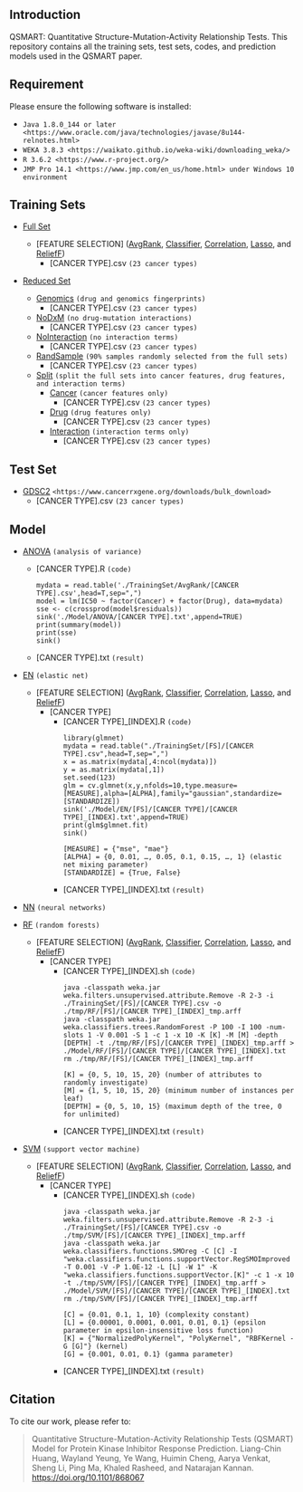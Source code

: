 ## Introduction

QSMART: Quantitative Structure-Mutation-Activity Relationship Tests. This repository contains all the training sets, test sets, codes, and prediction models used in the QSMART paper.

## Requirement

Please ensure the following software is installed:

- `Java 1.8.0_144 or later <https://www.oracle.com/java/technologies/javase/8u144-relnotes.html>`
- `WEKA 3.8.3 <https://waikato.github.io/weka-wiki/downloading_weka/>`
- `R 3.6.2 <https://www.r-project.org/>`
- `JMP Pro 14.1 <https://www.jmp.com/en_us/home.html> under Windows 10 environment`

## Training Sets

* [Full Set](https://github.com/leon1003/QSMART/tree/master/TrainingSet/FullSet)
	* [FEATURE SELECTION] ([AvgRank](https://github.com/leon1003/QSMART/tree/master/TrainingSet/FullSet/AvgRank), [Classifier](https://github.com/leon1003/QSMART/tree/master/TrainingSet/FullSet/Classifier), [Correlation](https://github.com/leon1003/QSMART/tree/master/TrainingSet/FullSet/Correlation), [Lasso](https://github.com/leon1003/QSMART/tree/master/TrainingSet/FullSet/Lasso), and [ReliefF](https://github.com/leon1003/QSMART/tree/master/TrainingSet/FullSet/ReliefF))
		* [CANCER TYPE].csv `(23 cancer types)`

* [Reduced Set](https://github.com/leon1003/QSMART/tree/master/TrainingSet/ReducedSet)
	* [Genomics](https://github.com/leon1003/QSMART/tree/master/TrainingSet/ReducedSet/Genomics) `(drug and genomics fingerprints)`
		* [CANCER TYPE].csv `(23 cancer types)`
	* [NoDxM](https://github.com/leon1003/QSMART/tree/master/TrainingSet/ReducedSet/NoDxM) `(no drug-mutation interactions)`
		* [CANCER TYPE].csv `(23 cancer types)`
	* [NoInteraction](https://github.com/leon1003/QSMART/tree/master/TrainingSet/ReducedSet/NoInteraction) `(no interaction terms)`
		* [CANCER TYPE].csv `(23 cancer types)`
	* [RandSample](https://github.com/leon1003/QSMART/tree/master/TrainingSet/ReducedSet/RandSample) `(90% samples randomly selected from the full sets)`
		* [CANCER TYPE].csv `(23 cancer types)`
	* [Split](https://github.com/leon1003/QSMART/tree/master/TrainingSet/ReducedSet/Split) `(split the full sets into cancer features, drug features, and interaction terms)`
		* [Cancer](https://github.com/leon1003/QSMART/tree/master/TrainingSet/ReducedSet/Split/Cancer) `(cancer features only)`
			* [CANCER TYPE].csv `(23 cancer types)`
		* [Drug](https://github.com/leon1003/QSMART/tree/master/TrainingSet/ReducedSet/Split/Drug) `(drug features only)`
			* [CANCER TYPE].csv `(23 cancer types)`
		* [Interaction](https://github.com/leon1003/QSMART/tree/master/TrainingSet/ReducedSet/Split/Interaction) `(interaction terms only)`
			* [CANCER TYPE].csv `(23 cancer types)`

## Test Set

* [GDSC2](https://github.com/leon1003/QSMART/tree/master/TestSet/GDSC2) `<https://www.cancerrxgene.org/downloads/bulk_download>`
	* [CANCER TYPE].csv `(23 cancer types)`

## Model

* [ANOVA](https://github.com/leon1003/QSMART/tree/master/Model/ANOVA) `(analysis of variance)`
	* [CANCER TYPE].R `(code)`
		```
		mydata = read.table('./TrainingSet/AvgRank/[CANCER TYPE].csv',head=T,sep=",")
		model = lm(IC50 ~ factor(Cancer) + factor(Drug), data=mydata)
		sse <- c(crossprod(model$residuals))
		sink('./Model/ANOVA/[CANCER TYPE].txt',append=TRUE)
		print(summary(model))
		print(sse)
		sink()
		```
	* [CANCER TYPE].txt `(result)`
* [EN](https://github.com/leon1003/QSMART/tree/master/Model/EN) `(elastic net)`
	* [FEATURE SELECTION] ([AvgRank](https://github.com/leon1003/QSMART/tree/master/Model/EN/AvgRank), [Classifier](https://github.com/leon1003/QSMART/tree/master/Model/EN/Classifier), [Correlation](https://github.com/leon1003/QSMART/tree/master/Model/EN/Correlation), [Lasso](https://github.com/leon1003/QSMART/tree/master/Model/EN/Lasso), and [ReliefF](https://github.com/leon1003/QSMART/tree/master/Model/EN/ReliefF))
		* [CANCER TYPE]
			* [CANCER TYPE]_[INDEX].R `(code)`
				```
				library(glmnet)
				mydata = read.table("./TrainingSet/[FS]/[CANCER TYPE].csv",head=T,sep=",")
				x = as.matrix(mydata[,4:ncol(mydata)])
				y = as.matrix(mydata[,1])
				set.seed(123)
				glm = cv.glmnet(x,y,nfolds=10,type.measure=[MEASURE],alpha=[ALPHA],family="gaussian",standardize=[STANDARDIZE])
				sink('./Model/EN/[FS]/[CANCER TYPE]/[CANCER TYPE]_[INDEX].txt',append=TRUE)
				print(glm$glmnet.fit)
				sink()
				```
				```
				[MEASURE] = {"mse", "mae"}
				[ALPHA] = {0, 0.01, …, 0.05, 0.1, 0.15, …, 1} (elastic net mixing parameter)
				[STANDARDIZE] = {True, False}
				```
			* [CANCER TYPE]_[INDEX].txt `(result)`
* [NN](https://github.com/leon1003/QSMART/tree/master/Model/NN) `(neural networks)`

* [RF](https://github.com/leon1003/QSMART/tree/master/Model/RF) `(random forests)`
	* [FEATURE SELECTION] ([AvgRank](https://github.com/leon1003/QSMART/tree/master/Model/RF/AvgRank), [Classifier](https://github.com/leon1003/QSMART/tree/master/Model/RF/Classifier), [Correlation](https://github.com/leon1003/QSMART/tree/master/Model/RF/Correlation), [Lasso](https://github.com/leon1003/QSMART/tree/master/Model/RF/Lasso), and [ReliefF](https://github.com/leon1003/QSMART/tree/master/Model/RF/ReliefF))
		* [CANCER TYPE]
			* [CANCER TYPE]_[INDEX].sh `(code)`
				```
				java -classpath weka.jar weka.filters.unsupervised.attribute.Remove -R 2-3 -i ./TrainingSet/[FS]/[CANCER TYPE].csv -o ./tmp/RF/[FS]/[CANCER TYPE]_[INDEX]_tmp.arff
				java -classpath weka.jar weka.classifiers.trees.RandomForest -P 100 -I 100 -num-slots 1 -V 0.001 -S 1 -c 1 -x 10 -K [K] -M [M] -depth [DEPTH] -t ./tmp/RF/[FS]/[CANCER TYPE]_[INDEX]_tmp.arff > ./Model/RF/[FS]/[CANCER TYPE]/[CANCER TYPE]_[INDEX].txt
				rm ./tmp/RF/[FS]/[CANCER TYPE]_[INDEX]_tmp.arff
				```
				```
				[K] = {0, 5, 10, 15, 20} (number of attributes to randomly investigate)
				[M] = {1, 5, 10, 15, 20} (minimum number of instances per leaf)
				[DEPTH] = {0, 5, 10, 15} (maximum depth of the tree, 0 for unlimited)
				```
			* [CANCER TYPE]_[INDEX].txt `(result)`
* [SVM](https://github.com/leon1003/QSMART/tree/master/Model/SVM) `(support vector machine)`
	* [FEATURE SELECTION] ([AvgRank](https://github.com/leon1003/QSMART/tree/master/Model/SVM/AvgRank), [Classifier](https://github.com/leon1003/QSMART/tree/master/Model/SVM/Classifier), [Correlation](https://github.com/leon1003/QSMART/tree/master/Model/SVM/Correlation), [Lasso](https://github.com/leon1003/QSMART/tree/master/Model/SVM/Lasso), and [ReliefF](https://github.com/leon1003/QSMART/tree/master/Model/SVM/ReliefF))
		* [CANCER TYPE]
			* [CANCER TYPE]_[INDEX].sh `(code)`
				```
				java -classpath weka.jar weka.filters.unsupervised.attribute.Remove -R 2-3 -i ./TrainingSet/[FS]/[CANCER TYPE].csv -o ./tmp/SVM/[FS]/[CANCER TYPE]_[INDEX]_tmp.arff
				java -classpath weka.jar weka.classifiers.functions.SMOreg -C [C] -I "weka.classifiers.functions.supportVector.RegSMOImproved -T 0.001 -V -P 1.0E-12 -L [L] -W 1" -K "weka.classifiers.functions.supportVector.[K]" -c 1 -x 10 -t ./tmp/SVM/[FS]/[CANCER TYPE]_[INDEX]_tmp.arff > ./Model/SVM/[FS]/[CANCER TYPE]/[CANCER TYPE]_[INDEX].txt
				rm ./tmp/SVM/[FS]/[CANCER TYPE]_[INDEX]_tmp.arff
				```
				```
				[C] = {0.01, 0.1, 1, 10} (complexity constant)
				[L] = {0.00001, 0.0001, 0.001, 0.01, 0.1} (epsilon parameter in epsilon-insensitive loss function)
				[K] = {"NormalizedPolyKernel", "PolyKernel", "RBFKernel -G [G]"} (kernel)
				[G] = {0.001, 0.01, 0.1} (gamma parameter)
				```
			* [CANCER TYPE]_[INDEX].txt `(result)`

## Citation

To cite our work, please refer to:

> Quantitative Structure-Mutation-Activity Relationship Tests (QSMART) Model for Protein Kinase Inhibitor Response Prediction. Liang-Chin Huang, Wayland Yeung, Ye Wang, Huimin Cheng, Aarya Venkat, Sheng Li, Ping Ma, Khaled Rasheed, and Natarajan Kannan. https://doi.org/10.1101/868067
